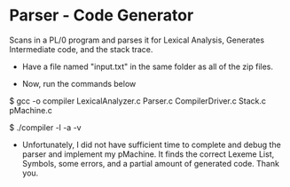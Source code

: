 # Parser - Code Generator
Scans in a PL/0 program and parses it for Lexical Analysis, Generates Intermediate code, and the stack trace.

- Have a file named "input.txt" in the same folder as all of the zip files.

- Now, run the commands below

$ gcc -o compiler LexicalAnalyzer.c Parser.c CompilerDriver.c Stack.c pMachine.c

$ ./compiler -l -a -v

- Unfortunately, I did not have sufficient time to complete and debug the parser and implement my pMachine. It finds the correct Lexeme List, Symbols, some errors, and a partial amount of generated code. Thank you.
